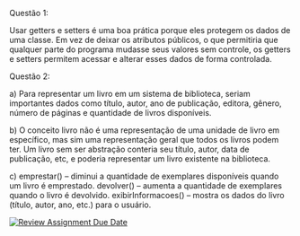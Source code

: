 Questão 1:

Usar getters e setters é uma boa prática porque eles protegem os dados de uma classe. Em vez de deixar os atributos públicos, o que permitiria que qualquer parte do programa mudasse seus valores sem controle, os getters e setters permitem acessar e alterar esses dados de forma controlada.

Questão 2:

a) Para representar um livro em um sistema de biblioteca, seriam importantes dados como título, autor, ano de publicação, editora, gênero, número de páginas e quantidade de livros disponíveis.

b) O conceito livro não é uma representação de uma unidade de livro em específico, mas sim uma representação geral que todos os livros podem ter. Um livro sem ser abstração conteria seu título, autor, data de publicação, etc, e poderia representar um livro existente na biblioteca.

c) emprestar() – diminui a quantidade de exemplares disponíveis quando um livro é emprestado.
devolver() – aumenta a quantidade de exemplares quando o livro é devolvido.
exibirInformacoes() – mostra os dados do livro (título, autor, ano, etc.) para o usuário.

[![Review Assignment Due Date](https://classroom.github.com/assets/deadline-readme-button-22041afd0340ce965d47ae6ef1cefeee28c7c493a6346c4f15d667ab976d596c.svg)](https://classroom.github.com/a/-e_rS4OX)
